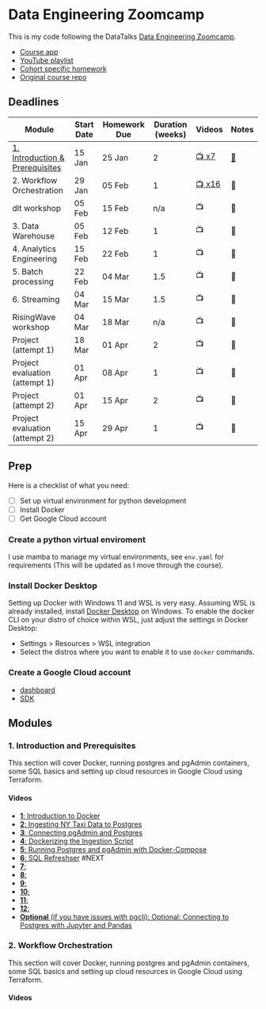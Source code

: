 # Data Engineering Zoomcamp

This is my code following the DataTalks [Data Engineering Zoomcamp](https://github.com/DataTalksClub/data-engineering-zoomcamp).

- [Course app](https://dezoomcamp.streamlit.app)
- [YouTube playlist](https://www.youtube.com/playlist?list=PL3MmuxUbc_hJed7dXYoJw8DoCuVHhGEQb)
- [Cohort specific homework](https://github.com/DataTalksClub/data-engineering-zoomcamp/blob/main/cohorts/2024)
- [Original course repo](https://github.com/DataTalksClub/data-engineering-zoomcamp)

## Deadlines

| Module                                                                                                                      | Start Date | Homework Due | Duration (weeks) | Videos                                   | Notes                                     |
| --------------------------------------------------------------------------------------------------------------------------- | ---------- | ------------ | ---------------- | ---------------------------------------- | ----------------------------------------- |
| [1. Introduction & Prerequisites](https://github.com/DataTalksClub/data-engineering-zoomcamp/tree/main/01-docker-terraform) | 15 Jan     | 25 Jan       | 2                | [📺 x7](#1-introduction-and-prerequisites) | [📝](./modules/1_intro_prereqs/notes.md) |
| 2. Workflow Orchestration                                                                                                   | 29 Jan     | 05 Feb       | 1                | [📺 x16](#2-workflow-orchestration)         | 📝                                       |
| dlt workshop                                                                                                                | 05 Feb     | 15 Feb       | n/a              | 📺                                      | 📝                                       |
| 3. Data Warehouse                                                                                                           | 05 Feb     | 12 Feb       | 1                | 📺                                      | 📝                                       |
| 4. Analytics Engineering                                                                                                    | 15 Feb     | 22 Feb       | 1                | 📺                                      | 📝                                       |
| 5. Batch processing                                                                                                         | 22 Feb     | 04 Mar       | 1.5              | 📺                                      | 📝                                       |
| 6. Streaming                                                                                                                | 04 Mar     | 15 Mar       | 1.5              | 📺                                      | 📝                                       |
| RisingWave workshop                                                                                                         | 04 Mar     | 18 Mar       | n/a              | 📺                                      | 📝                                       |
| Project (attempt 1)                                                                                                         | 18 Mar     | 01 Apr       | 2                | 📺                                      | 📝                                       |
| Project evaluation (attempt 1)                                                                                              | 01 Apr     | 08 Apr       | 1                | 📺                                      | 📝                                       |
| Project (attempt 2)                                                                                                         | 01 Apr     | 15 Apr       | 2                | 📺                                      | 📝                                       |
| Project evaluation (attempt 2)                                                                                              | 15 Apr     | 29 Apr       | 1                | 📺                                      | 📝                                       |


## Prep

Here is a checklist of what you need:
- [ ] Set up virtual environment for python development
- [ ] Install Docker
- [ ] Get Google Cloud account

### Create a python virtual enviroment

I use mamba to manage my virtual environments, see `env.yaml` for requirements (This will be updated as I move through the course).


### Install Docker Desktop

Setting up Docker with Windows 11 and WSL is very easy. Assuming WSL is  already installed, install [Docker Desktop](https://www.docker.com/products/docker-desktop/) on Windows. 
To enable the docker CLI on your distro of choice within WSL, just adjust the settings in Docker Desktop:
- Settings > Resources > WSL integration
- Select the distros where you want to enable it to use `docker` commands.

### Create a Google Cloud account

- [dashboard](https://console.cloud.google.com/welcome)
- [SDK](https://cloud.google.com/sdk/docs/install#linux)

<!-- Before course starts:
- [x] Docker Desktop installed
- [x] Env with python (I use mamba)
- [x] Get a Google Cloud account ([dashboard](https://console.cloud.google.com/welcome))
- [ ] Install Google Cloud [SDK](https://cloud.google.com/sdk/docs/install#linux)
    - Assuming they mean the CLI? Do I really need this?
- [ ] Install [Terraform](https://developer.hashicorp.com/terraform/install?product_intent=terraform) (try [OpenTofu](https://opentofu.org/docs/intro/install/deb/))
    - Can I only install it in my env (`mamba install conda-forge::terraform`)? -->

## Modules

### 1. Introduction and Prerequisites

This section will cover Docker, running postgres and pgAdmin containers, some SQL basics and setting up cloud resources in Google Cloud using Terraform.

#### Videos
- [**1**: Introduction to Docker](https://youtu.be/EYNwNlOrpr0)
- [**2**: Ingesting NY Taxi Data to Postgres](https://youtu.be/2JM-ziJt0WI) 
- [**3**: Connecting pgAdmin and Postgres](https://youtu.be/hCAIVe9N0ow)
- [**4**: Dockerizing the Ingestion Script](https://youtu.be/B1WwATwf-vY)
- [**5**: Running Postgres and pgAdmin with Docker-Compose](https://youtu.be/hKI6PkPhpa0)
- [**6**: SQL Refreshser](https://youtu.be/QEcps_iskgg) #NEXT   
- [**7**: ]()
- [**8**: ]()
- [**9**: ]()
- [**10**: ]()
- [**11**: ]()
- [**12**: ]()
- [**Optional** (if you have issues with pgcli): Optional: Connecting to Postgres with Jupyter and Pandas](https://youtu.be/3IkfkTwqHx4)

### 2. Workflow Orchestration

This section will cover Docker, running postgres and pgAdmin containers, some SQL basics and setting up cloud resources in Google Cloud using Terraform.

#### Videos